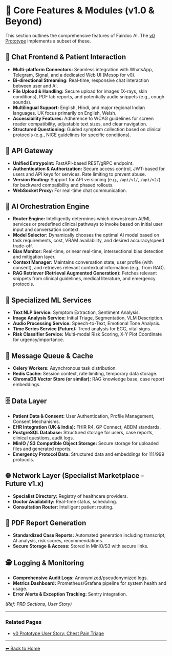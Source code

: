 # 🧩 Core Features & Modules (v1.0 & Beyond)

This section outlines the comprehensive features of Fairdoc AI. The [v0 Prototype](./v0-prototype-user-story.md) implements a subset of these.

## 📱 Chat Frontend & Patient Interaction
* **Multi-platform Connectors:** Seamless integration with WhatsApp, Telegram, Signal, and a dedicated Web UI (Mesop for v0).
* **Bi-directional Streaming:** Real-time, responsive chat interaction between user and AI.
* **File Upload & Handling:** Secure upload for images (X-rays, skin conditions), PDF lab reports, and potentially audio snippets (e.g., cough sounds).
* **Multilingual Support:** English, Hindi, and major regional Indian languages. UK focus primarily on English, Welsh.
* **Accessibility Features:** Adherence to WCAG guidelines for screen reader compatibility, adjustable text sizes, and clear navigation.
* **Structured Questioning:** Guided symptom collection based on clinical protocols (e.g., NICE guidelines for specific conditions).

## 🔄 API Gateway
* **Unified Entrypoint:** FastAPI-based REST/gRPC endpoint.
* **Authentication & Authorization:** Secure access control, JWT-based for users and API keys for services. Rate limiting to prevent abuse.
* **Version Routing:** Support for API versioning (e.g., `/api/v1/`, `/api/v2/`) for backward compatibility and phased rollouts.
* **WebSocket Proxy:** For real-time chat communication.

## 🤖 AI Orchestration Engine
* **Router Engine:** Intelligently determines which downstream AI/ML services or predefined clinical pathways to invoke based on initial user input and conversation context.
* **Model Selector:** Dynamically chooses the optimal AI model based on task requirements, cost, VRAM availability, and desired accuracy/speed trade-off.
* **Bias Monitor:** Real-time, or near real-time, intersectional bias detection and mitigation layer.
* **Context Manager:** Maintains conversation state, user profile (with consent), and retrieves relevant contextual information (e.g., from RAG).
* **RAG Retriever (Retrieval Augmented Generation):** Fetches relevant snippets from clinical guidelines, medical literature, and emergency protocols.

## 🧠 Specialized ML Services
* **Text NLP Service:** Symptom Extraction, Sentiment Analysis.
* **Image Analysis Service:** Initial Triage, Segmentation, VLM Description.
* **Audio Processing Service:** Speech-to-Text, Emotional Tone Analysis.
* **Time Series Service (Future):** Trend analysis for ECG, vital signs.
* **Risk Classifier Service:** Multi-modal Risk Scoring, X-Y Plot Coordinate for urgency/importance.

## 🚀 Message Queue & Cache
* **Celery Workers:** Asynchronous task distribution.
* **Redis Cache:** Session context, rate limiting, temporary data storage.
* **ChromaDB Vector Store (or similar):** RAG knowledge base, case report embeddings.

## 🗄️ Data Layer
* **Patient Data & Consent:** User Authentication, Profile Management, Consent Mechanisms.
* **EHR Integration (UK & India):** FHIR R4, GP Connect, ABDM standards.
* **PostgreSQL Database:** Structured storage for users, case reports, clinical questions, audit logs.
* **MinIO / S3 Compatible Object Storage:** Secure storage for uploaded files and generated reports.
* **Emergency Protocol Data:** Structured data and embeddings for 111/999 protocols.

## 🌐 Network Layer (Specialist Marketplace - Future v1.x)
* **Specialist Directory:** Registry of healthcare providers.
* **Doctor Availability:** Real-time status, scheduling.
* **Consultation Router:** Intelligent patient routing.

## 📄 PDF Report Generation
* **Standardized Case Reports:** Automated generation including transcript, AI analysis, risk scores, recommendations.
* **Secure Storage & Access:** Stored in MinIO/S3 with secure links.

## 🕵️ Logging & Monitoring
* **Comprehensive Audit Logs:** Anonymized/pseudonymized logs.
* **Metrics Dashboard:** Prometheus/Grafana pipeline for system health and usage.
* **Error Alerts & Exception Tracking:** Sentry integration.

*(Ref: PRD Sections, User Story)*

---
### Related Pages
* [v0 Prototype User Story: Chest Pain Triage](./v0-prototype-user-story.md)

---
[⬅️ Back to Home](./index.md)